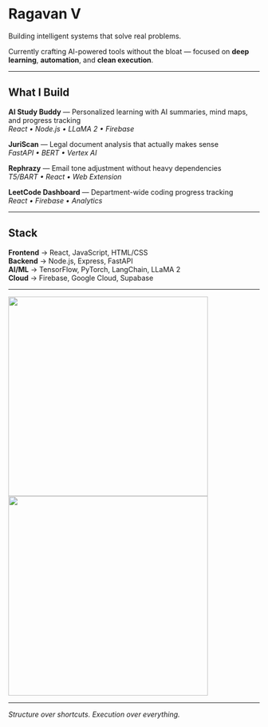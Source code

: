 # Ragavan V

Building intelligent systems that solve real problems.

Currently crafting AI-powered tools without the bloat — focused on **deep learning**, **automation**, and **clean execution**.

---

## What I Build

**AI Study Buddy** — Personalized learning with AI summaries, mind maps, and progress tracking  
*React • Node.js • LLaMA 2 • Firebase*

**JuriScan** — Legal document analysis that actually makes sense  
*FastAPI • BERT • Vertex AI*

**Rephrazy** — Email tone adjustment without heavy dependencies  
*T5/BART • React • Web Extension*

**LeetCode Dashboard** — Department-wide coding progress tracking  
*React • Firebase • Analytics*

---

## Stack

**Frontend** → React, JavaScript, HTML/CSS  
**Backend** → Node.js, Express, FastAPI  
**AI/ML** → TensorFlow, PyTorch, LangChain, LLaMA 2  
**Cloud** → Firebase, Google Cloud, Supabase  

---

<img src="https://github-readme-stats.vercel.app/api?username=ragavan28v&show_icons=true&theme=minimal&hide_border=true" width="400">

<img src="https://github-readme-stats.vercel.app/api/top-langs/?username=ragavan28v&layout=compact&theme=minimal&hide_border=true" width="400">

---

*Structure over shortcuts. Execution over everything.*
